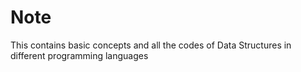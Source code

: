 # Note

This contains basic concepts and all the codes of Data Structures in different programming languages